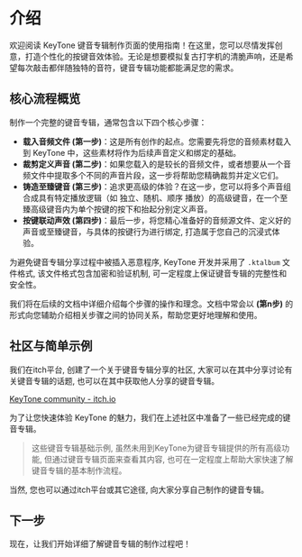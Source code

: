 # 介绍

欢迎阅读 KeyTone 键音专辑制作页面的使用指南！在这里，您可以尽情发挥创意，打造个性化的按键音效体验。无论是想要模拟复古打字机的清脆声响，还是希望每次敲击都伴随独特的音符，键音专辑功能都能满足您的需求。

## **核心流程概览**

制作一个完整的键音专辑，通常包含以下四个核心步骤：

* **载入音频文件 (第一步)**：这是所有创作的起点。您需要先将您的音频素材载入到 KeyTone 中，这些素材将作为后续声音定义和绑定的基础。
* **裁剪定义声音 (第二步)**：如果您载入的是较长的音频文件，或者想要从一个音频文件中提取多个不同的声音片段，这一步将帮助您精确裁剪并定义它们。
* **铸造至臻键音 (第三步)**：追求更高级的体验？在这一步，您可以将多个声音组合成具有特定播放逻辑（如 独立、随机、顺序 播放）的高级键音，在一个至臻高级键音内为单个按键的按下和抬起分别定义声音。
* **按键联动声效 (第四步)**：最后一步，将您精心准备好的音频源文件、定义好的声音或至臻键音，与具体的按键行为进行绑定, 打造属于您自己的沉浸式体验。

为避免键音专辑分享过程中被插入恶意程序, KeyTone 开发并采用了 `.ktalbum` 文件格式, 该文件格式包含加密和验证机制, 可一定程度上保证键音专辑的完整性和安全性。

我们将在后续的文档中详细介绍每个步骤的操作和理念。文档中常会以 **(第n步)** 的形式向您辅助介绍相关步骤之间的协同关系，帮助您更好地理解和使用。

## **社区与简单示例**

我们在itch平台, 创建了一个关于键音专辑分享的社区, 大家可以在其中分享讨论有关键音专辑的话题, 也可以在其中获取他人分享的键音专辑。

[KeyTone community - itch.io](https://lusrackhall.itch.io/keytone/community)

为了让您快速体验 KeyTone 的魅力，我们在上述社区中准备了一些已经完成的键音专辑。
> 这些键音专辑基础示例, 虽然未用到KeyTone为键音专辑提供的所有高级功能, 但通过键音专辑页面来查看其内容, 也可在一定程度上帮助大家快速了解键音专辑的基本制作流程。

当然, 您也可以通过itch平台或其它途径, 向大家分享自己制作的键音专辑。

## **下一步**

现在，让我们开始详细了解键音专辑的制作过程吧！
